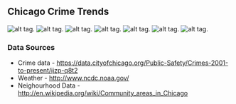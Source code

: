 ## Chicago Crime Trends

![alt tag](https://github.com/pujari/chicagocrimes/blob/master/figure1.png).
![alt tag](https://github.com/pujari/chicagocrimes/blob/master/figure2.png).
![alt tag](https://github.com/pujari/chicagocrimes/blob/master/figure3.png).
![alt tag](https://github.com/pujari/chicagocrimes/blob/master/figure4.png).
![alt tag](https://github.com/pujari/chicagocrimes/blob/master/figure5.png).
![alt tag](https://github.com/pujari/chicagocrimes/blob/master/figure6.png).
![alt tag](https://github.com/pujari/chicagocrimes/blob/master/figure7.png).

### Data Sources

* Crime data - https://data.cityofchicago.org/Public-Safety/Crimes-2001-to-present/ijzp-q8t2
* Weather - http://www.ncdc.noaa.gov/
* Neighourhood Data - http://en.wikipedia.org/wiki/Community_areas_in_Chicago